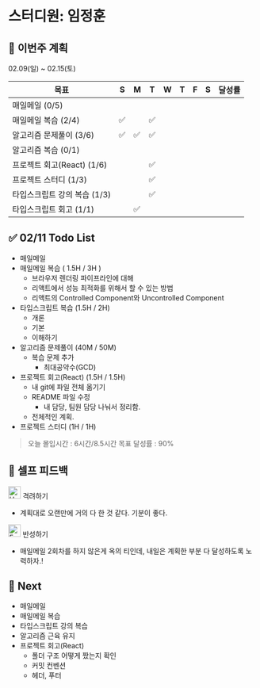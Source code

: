 # 스터디원: 임정훈

## 🚀 이번주 계획

02.09(일) ~ 02.15(토)

| 목표                         | S   | M   | T   | W   | T   | F   | S   | 달성률 |
| ---------------------------- | --- | --- | --- | --- | --- | --- | --- | ------ |
| 매일메일 (0/5)               |     |     |     |     |     |     |     |        |
| 매일메일 복습 (2/4)          | ✅  |     | ✅  |     |     |     |     |        |
| 알고리즘 문제풀이 (3/6)      | ✅  | ✅  | ✅  |     |     |     |     |        |
| 알고리즘 복습 (0/1)          |     |     |     |     |     |     |     |        |
| 프로젝트 회고(React) (1/6)   |     |     | ✅  |     |     |     |     |        |
| 프로젝트 스터디 (1/3)        |     |     | ✅  |     |     |     |     |        |
| 타입스크립트 강의 복습 (1/3) |     |     | ✅  |     |     |     |     |        |
| 타입스크립트 회고 (1/1)      |     | ✅  |     |     |     |     |     |        |

## ✅ 02/11 Todo List

- 매일메일
- 매일메일 복습 ( 1.5H / 3H )
  - 브라우저 렌더링 파이프라인에 대해
  - 리액트에서 성능 최적화를 위해서 할 수 있는 방법
  - 리액트의 Controlled Component와 Uncontrolled Component
- 타입스크립트 복습 (1.5H / 2H)
  - 개론
  - 기본
  - 이해하기
- 알고리즘 문제풀이 (40M / 50M)
  - 복습 문제 추가
    - 최대공약수(GCD)
- 프로젝트 회고(React) (1.5H / 1.5H)
  - 내 git에 파일 전체 옮기기
  - README 파일 수정
    - 내 담당, 팀원 담당 나눠서 정리함.
  - 전체적인 계획.
- 프로젝트 스터디 (1H / 1H)

> 오늘 몰입시간 : 6시간/8.5시간
> 목표 달성률 : 90%

## 🎉 셀프 피드백

<img src="https://raw.githubusercontent.com/Tarikul-Islam-Anik/Animated-Fluent-Emojis/master/Emojis/Smilies/Hugging%20Face.png" alt="Hugging Face" width="25" height="25"> 격려하기</img>

- 계획대로 오랜만에 거의 다 한 것 같다. 기분이 좋다.

<img src="https://raw.githubusercontent.com/Tarikul-Islam-Anik/Animated-Fluent-Emojis/master/Emojis/Smilies/Face%20with%20Monocle.png" alt="Face with Monocle" width="25" height="25"> 반성하기</img>

- 매일메일 2회차를 하지 않은게 옥의 티인데, 내일은 계획한 부분 다 달성하도록 노력하자.!

## 🌱 Next

- 매일메일
- 매일메일 복습
- 타입스크립트 강의 복습
- 알고리즘 근육 유지
- 프로젝트 회고(React)
  - 폴더 구조 어떻게 짰는지 확인
  - 커밋 컨벤션
  - 헤더, 푸터
